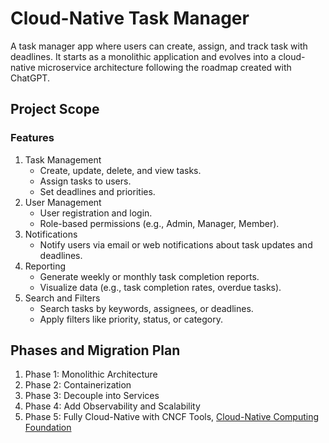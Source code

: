 # Cloud-Native Task Manager
A task manager app where users can create, assign, and track task with deadlines. It starts as a monolithic application and evolves into a cloud-native microservice architecture following the roadmap created with ChatGPT.

## Project Scope
### Features
1. Task Management
   - Create, update, delete, and view tasks.
   - Assign tasks to users.
   - Set deadlines and priorities.
3. User Management
   - User registration and login.
   - Role-based permissions (e.g., Admin, Manager, Member).
5. Notifications
   - Notify users via email or web notifications about task updates and deadlines.
7. Reporting
   - Generate weekly or monthly task completion reports.
   - Visualize data (e.g., task completion rates, overdue tasks).
9. Search and Filters
   - Search tasks by keywords, assignees, or deadlines.
   - Apply filters like priority, status, or category.

## Phases and Migration Plan
1. Phase 1: Monolithic Architecture
2. Phase 2: Containerization
3. Phase 3: Decouple into Services
4. Phase 4: Add Observability and Scalability
5. Phase 5: Fully Cloud-Native with CNCF Tools, [Cloud-Native Computing Foundation](https://www.cncf.io/)
